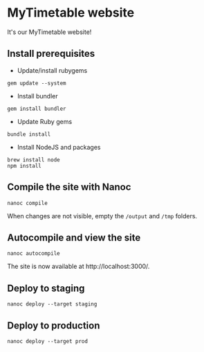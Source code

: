 # MyTimetable website
It's our MyTimetable website!

## Install prerequisites
* Update/install rubygems

```
gem update --system
```

* Install bundler

```
gem install bundler
```

* Update Ruby gems

```
bundle install
```

* Install NodeJS and packages

```
brew install node
npm install
```

## Compile the site with Nanoc
```
nanoc compile
```

When changes are not visible, empty the `/output` and `/tmp` folders.

## Autocompile and view the site
```
nanoc autocompile
```

The site is now available at http://localhost:3000/.

## Deploy to staging
```
nanoc deploy --target staging
```

## Deploy to production
```
nanoc deploy --target prod
```

